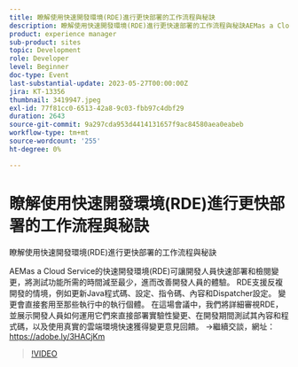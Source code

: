 ```yaml
---
title: 瞭解使用快速開發環境(RDE)進行更快部署的工作流程與秘訣
description: 瞭解使用快速開發環境(RDE)進行更快速部署的工作流程與秘訣AEMas a Cloud Service的快速開發環境(RDE)可讓開發人員快速部署和檢閱變更，將測試功能所需的時間減至最少，藉此改善開發人員體驗。 RDE支援反複開發的情境，例如更新Java程式碼、設定、指令碼、內容和Dispatcher設定。 變更會直接套用至那些執行中的執行個體。 在這場會議中，我們將詳細審視RDE，並展示開發人員如何運用它們來直接部署實驗性變更、在開發期間測試其內容和程式碼，以及使用真實的雲端環境快速獲得變更意見回饋。
product: experience manager
sub-product: sites
topic: Development
role: Developer
level: Beginner
doc-type: Event
last-substantial-update: 2023-05-27T00:00:00Z
jira: KT-13356
thumbnail: 3419947.jpeg
exl-id: 77f81cc0-6513-42a8-9c03-fbb97c4dbf29
duration: 2643
source-git-commit: 9a297cda953d4414131657f9ac84580aea0eabeb
workflow-type: tm+mt
source-wordcount: '255'
ht-degree: 0%

---
```


# 瞭解使用快速開發環境(RDE)進行更快部署的工作流程與秘訣

瞭解使用快速開發環境(RDE)進行更快部署的工作流程與秘訣

AEMas a Cloud Service的快速開發環境(RDE)可讓開發人員快速部署和檢閱變更，將測試功能所需的時間減至最少，進而改善開發人員的體驗。 RDE支援反複開發的情境，例如更新Java程式碼、設定、指令碼、內容和Dispatcher設定。 變更會直接套用至那些執行中的執行個體。 在這場會議中，我們將詳細審視RDE，並展示開發人員如何運用它們來直接部署實驗性變更、在開發期間測試其內容和程式碼，以及使用真實的雲端環境快速獲得變更意見回饋。 →繼續交談，網址： https://adobe.ly/3HACjKm

>[!VIDEO](https://video.tv.adobe.com/v/3419947/?learn=on)
